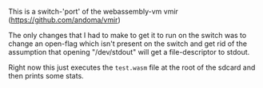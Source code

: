 This is a switch-'port' of the webassembly-vm vmir (https://github.com/andoma/vmir)

The only changes that I had to make to get it to run on the switch was to change an open-flag which isn't present on the switch and get rid of the assumption that opening "/dev/stdout" will get a file-descriptor to stdout.

Right now this just executes the `test.wasm` file at the root of the sdcard and then prints some stats.